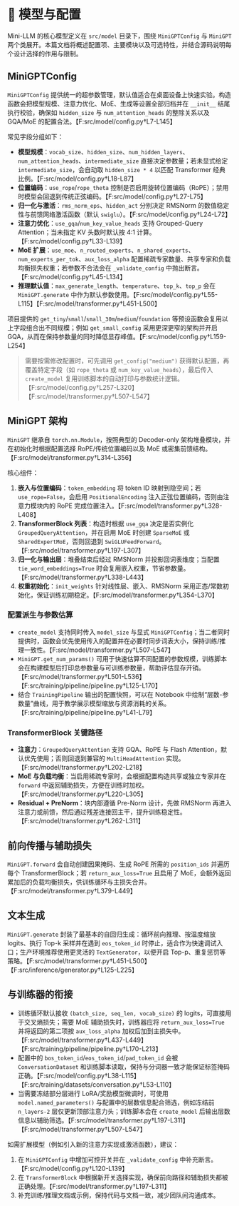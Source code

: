 # 🧠 模型与配置

Mini-LLM 的核心模型定义在 `src/model` 目录下，围绕 `MiniGPTConfig` 与 `MiniGPT` 两个类展开。本篇文档将概述配置项、主要模块以及可选特性，并结合源码说明每个设计选择的作用与限制。

## MiniGPTConfig

`MiniGPTConfig` 提供统一的超参数管理，默认值适合在桌面设备上快速实验。构造函数会把模型规模、注意力优化、MoE、生成等设置全部归档并在 `__init__` 结尾执行校验，确保如 `hidden_size` 与 `num_attention_heads` 的整除关系以及 GQA/MoE 的配置合法。【F:src/model/config.py†L7-L145】

常见字段分组如下：

- **模型规模**：`vocab_size`、`hidden_size`、`num_hidden_layers`、`num_attention_heads`、`intermediate_size` 直接决定参数量；若未显式给定 `intermediate_size`，会自动取 `hidden_size * 4` 以匹配 Transformer 经典比例。【F:src/model/config.py†L18-L87】
- **位置编码**：`use_rope`/`rope_theta` 控制是否启用旋转位置编码（RoPE）；禁用时模型会回退到传统正弦编码。【F:src/model/config.py†L27-L75】
- **归一化与激活**：`rms_norm_eps`、`hidden_act` 分别决定 RMSNorm 的数值稳定性与前馈网络激活函数（默认 `swiglu`）。【F:src/model/config.py†L24-L72】
- **注意力优化**：`use_gqa`/`num_key_value_heads` 支持 Grouped-Query Attention；当未指定 KV 头数时默认按 4:1 计算。【F:src/model/config.py†L33-L139】
- **MoE 扩展**：`use_moe`、`n_routed_experts`、`n_shared_experts`、`num_experts_per_tok`、`aux_loss_alpha` 配置稀疏专家数量、共享专家和负载均衡损失权重；若参数不合法会在 `_validate_config` 中抛出断言。【F:src/model/config.py†L45-L134】
- **推理默认值**：`max_generate_length`、`temperature`、`top_k`、`top_p` 会在 `MiniGPT.generate` 中作为默认参数使用。【F:src/model/config.py†L55-L115】【F:src/model/transformer.py†L451-L500】

项目提供的 `get_tiny`/`small`/`small_30m`/`medium`/`foundation` 等预设函数会复用以上字段组合出不同规模；例如 `get_small_config` 采用更深更窄的架构并开启 GQA，从而在保持参数量的同时降低显存峰值。【F:src/model/config.py†L159-L254】

> 需要按需修改配置时，可先调用 `get_config("medium")` 获得默认配置，再覆盖特定字段（如 `rope_theta` 或 `num_key_value_heads`），最后传入 `create_model` 复用训练脚本的自动打印与参数统计逻辑。【F:src/model/config.py†L257-L320】【F:src/model/transformer.py†L507-L547】

## MiniGPT 架构

`MiniGPT` 继承自 `torch.nn.Module`，按照典型的 Decoder-only 架构堆叠模块，并在初始化时根据配置选择 RoPE/传统位置编码以及 MoE 或密集前馈结构。【F:src/model/transformer.py†L314-L356】

核心组件：

1. **嵌入与位置编码**：`token_embedding` 将 token ID 映射到隐空间；若 `use_rope=False`，会启用 `PositionalEncoding` 注入正弦位置编码，否则由注意力模块内的 RoPE 完成位置注入。【F:src/model/transformer.py†L328-L408】
2. **TransformerBlock 列表**：构造时根据 `use_gqa` 决定是否实例化 `GroupedQueryAttention`，并在启用 MoE 时创建 `SparseMoE` 或 `SharedExpertMoE`，否则回退到 `SwiGLUFeedForward`。【F:src/model/transformer.py†L197-L307】
3. **归一化与输出层**：堆叠结束后经过 RMSNorm 并投影回词表维度；当配置 `tie_word_embeddings=True` 时会复用嵌入权重，节省参数量。【F:src/model/transformer.py†L338-L443】
4. **权重初始化**：`init_weights` 针对线性层、嵌入、RMSNorm 采用正态/常数初始化，保证训练初期稳定。【F:src/model/transformer.py†L354-L370】

### 配置派生与参数估算

- `create_model` 支持同时传入 `model_size` 与显式 `MiniGPTConfig`；当二者同时提供时，函数会优先使用传入的配置并在必要时同步词表大小，保持训练/推理一致性。【F:src/model/transformer.py†L507-L547】
- `MiniGPT.get_num_params()` 可用于快速估算不同配置的参数规模，训练脚本会在构建模型后打印总参数量与可训练参数量，帮助评估显存开销。【F:src/model/transformer.py†L501-L536】【F:src/training/pipeline/pipeline.py†L125-L170】
- 结合 `TrainingPipeline` 输出的配置快照，可以在 Notebook 中绘制“层数-参数量”曲线，用于教学展示模型缩放与资源消耗的关系。【F:src/training/pipeline/pipeline.py†L41-L79】

### TransformerBlock 关键路径

- **注意力**：`GroupedQueryAttention` 支持 GQA、RoPE 与 Flash Attention，默认优先使用；否则回退到兼容的 `MultiHeadAttention` 实现。【F:src/model/transformer.py†L202-L218】
- **MoE 与负载均衡**：当启用稀疏专家时，会根据配置构造共享或独立专家并在 `forward` 中返回辅助损失，方便在训练时加权。【F:src/model/transformer.py†L220-L305】
- **Residual + PreNorm**：块内部遵循 Pre-Norm 设计，先做 RMSNorm 再进入注意力或前馈，然后通过残差连接回主干，提升训练稳定性。【F:src/model/transformer.py†L262-L311】

## 前向传播与辅助损失

`MiniGPT.forward` 会自动创建因果掩码、生成 RoPE 所需的 `position_ids` 并遍历每个 TransformerBlock；若 `return_aux_loss=True` 且启用了 MoE，会额外返回累加后的负载均衡损失，供训练循环与主损失合并。【F:src/model/transformer.py†L379-L449】

## 文本生成

`MiniGPT.generate` 封装了最基本的自回归生成：循环前向推理、按温度缩放 logits、执行 Top-k 采样并在遇到 `eos_token_id` 时停止，适合作为快速调试入口；生产环境推荐使用更灵活的 `TextGenerator`，以便开启 Top-p、重复惩罚等策略。【F:src/model/transformer.py†L451-L500】【F:src/inference/generator.py†L125-L225】

## 与训练器的衔接

- 训练循环默认接收 `(batch_size, seq_len, vocab_size)` 的 logits，可直接用于交叉熵损失；需要 MoE 辅助损失时，训练器应将 `return_aux_loss=True` 并将返回的第二项按 `aux_loss_alpha` 加权后加到主损失中。【F:src/model/transformer.py†L437-L449】【F:src/training/pipeline/pipeline.py†L170-L213】
- 配置中的 `bos_token_id`/`eos_token_id`/`pad_token_id` 会被 `ConversationDataset` 和训练脚本读取，保持与分词器一致才能保证标签掩码正确。【F:src/model/config.py†L38-L115】【F:src/training/datasets/conversation.py†L53-L110】
- 当需要冻结部分层进行 LoRA/奖励模型微调时，可使用 `model.named_parameters()` 与配置中的层数信息配合筛选，例如冻结前 `n_layers-2` 层仅更新顶部注意力头；训练脚本会在 `create_model` 后输出层数信息以辅助筛选。【F:src/model/transformer.py†L197-L311】【F:src/model/transformer.py†L507-L547】

如需扩展模型（例如引入新的注意力实现或激活函数），建议：

1. 在 `MiniGPTConfig` 中增加可控开关并在 `_validate_config` 中补充断言。【F:src/model/config.py†L120-L139】
2. 在 `TransformerBlock` 中根据新开关选择实现，确保前向路径和辅助损失都被正确处理。【F:src/model/transformer.py†L197-L311】
3. 补充训练/推理文档或示例，保持代码与文档一致，减少团队间沟通成本。
